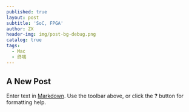 ```yaml
---
published: true
layout: post
subtitle: 'SoC, FPGA'
author: ZX
header-img: img/post-bg-debug.png
catalog: true
tags:
  - Mac
  - 终端
---
```

## A New Post

Enter text in [Markdown](http://daringfireball.net/projects/markdown/). Use the toolbar above, or click the **?** button for formatting help.
